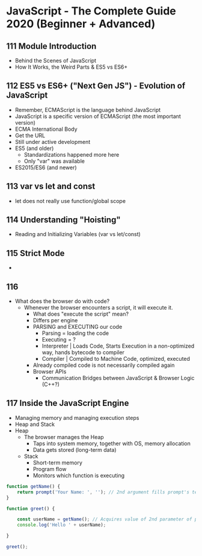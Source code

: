 # JavaScript - The Complete Guide 2020 (Beginner + Advanced)

## 111 Module Introduction
- Behind the Scenes of JavaScript
- How It Works, the Weird Parts & ES5 vs ES6+

## 112 ES5 vs ES6+ ("Next Gen JS") - Evolution of JavaScript
- Remember, ECMAScript is the language behind JavaScript
- JavaScript is a specific version of ECMAScript (the most important version)
- ECMA International Body
- Get the URL
- Still under active development
- ES5 (and older)
  - Standardizations happened more here
  - Only "var" was available
- ES2015/ES6 (and newer)

## 113 var vs let and const
- let does not really use function/global scope

## 114 Understanding "Hoisting"
- Reading and Initializing Variables (var vs let/const)

## 115 Strict Mode
- 

## 116
- What does the browser do with code?
  - Whenever the browser encounters a script, it will execute it.
    - What does "execute the script" mean?
    - Differs per engine
    - PARSING and EXECUTING our code
      - Parsing = loading the code
      - Executing = ?
      - Interpreter | Loads Code, Starts Execution in a non-optimized way, hands bytecode to compiler
      - Compiler | Compiled to Machine Code, optimized, executed
    - Already compiled code is not necessarily compiled again
    - Browser APIs
      - Communication Bridges between JavaScript & Browser Logic (C++?)

## 117 Inside the JavaScript Engine
- Managing memory and managing execution steps
- Heap and Stack
- Heap
  - The browser manages the Heap
    - Taps into system memory, together with OS, memory allocation
    - Data gets stored (long-term data)
  - Stack
    - Short-term memory
    - Program flow
    - Monitors which function is executing
```javascript
function getName() {
    return prompt('Your Name: ', ''); // 2nd argument fills prompt's textbox
}

function greet() {

    const userName = getName(); // Acquires value of 2nd parameter of prompt function
    console.log('Hello ' + userName);

}

greet();
```
